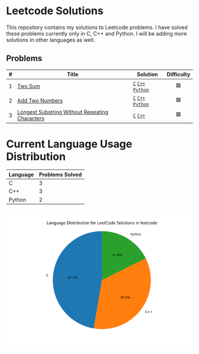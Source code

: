 # Leetcode Solutions

This repository contains my solutions to Leetcode problems. I have solved these problems currently only in C, C++ and Python. I will be adding more solutions in other languages as well.

## Problems

| #   | Title                                                                                                                           | Solution                                                                                                                                                                                                                                             | Difficulty |
| --- | ------------------------------------------------------------------------------------------------------------------------------- | ---------------------------------------------------------------------------------------------------------------------------------------------------------------------------------------------------------------------------------------------------- | :--------: |
| 1   | [Two Sum](https://leetcode.com/problems/two-sum/)                                                                               | [`C`](https://github.com/burakssen/leetcode/tree/C/1.%20Two%20Sum) [`C++`](https://github.com/burakssen/leetcode/tree/C++/1.%20Two%20Sum) [`Python`](https://github.com/burakssen/leetcode/tree/python/1.%20Two%20Sum)                               |     🟩     |
| 2   | [Add Two Numbers](https://leetcode.com/problems/add-two-numbers/)                                                               | [`C`](https://github.com/burakssen/leetcode/tree/C/2.%20Add%20Two%20Numbers) [`C++`](https://github.com/burakssen/leetcode/tree/C++/2.%20Add%20Two%20Numbers) [`Python`](https://github.com/burakssen/leetcode/tree/python/2.%20Add%20Two%20Numbers) |     🟩     |
| 3   | [Longest Substring Without Repeating Characters](https://leetcode.com/problems/longest-substring-without-repeating-characters/) | [`C`](https://github.com/burakssen/leetcode/tree/C/3.%20Longest%20Substring%20Without%20Repeating%20Characters) [`C++`](https://github.com/burakssen/leetcode/tree/C++/3.%20Longest%20Substring%20Without%20Repeating%20Characters)                  |     🟩     |

# Current Language Usage Distribution

| Language | Problems Solved |
| -------- | --------------- |
| C        | 3               |
| C++      | 3               |
| Python   | 2               |

![Language Distribution](language_distribution.png)
